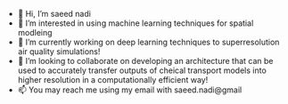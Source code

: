 - 👋 Hi, I’m saeed nadi
- 👀 I’m interested in using machine learning techniques for spatial modleing
- 🌱 I’m currently working on deep learning techniques to superresolution air quality simulations!
- 💞️ I’m looking to collaborate on developing an architecture that can be used to accurately transfer outputs of cheical transport models into higher resolution in a computationally efficient way!
- 📫 You may reach me using my email with saeed.nadi@gmail

<!---
saeednadi/saeednadi is a ✨ special ✨ repository because its `README.md` (this file) appears on your GitHub profile.
You can click the Preview link to take a look at your changes.
--->
